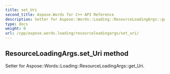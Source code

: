 ```yaml
---
title: set_Uri
second_title: Aspose.Words for C++ API Reference
description: Setter for Aspose::Words::Loading::ResourceLoadingArgs::get_Uri. 
type: docs
weight: 0
url: /cpp/aspose.words.loading/resourceloadingargs/set_uri/
---
```

## ResourceLoadingArgs.set_Uri method


Setter for Aspose::Words::Loading::ResourceLoadingArgs::get_Uri. 


